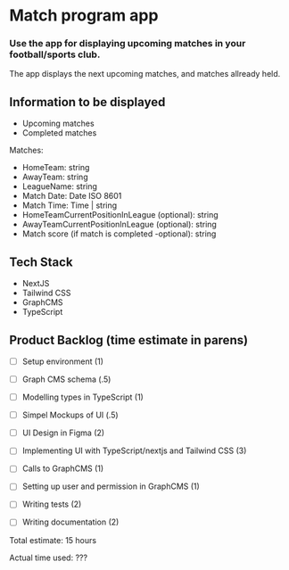 # Match program app 

### Use the app for displaying upcoming matches in your football/sports club. 
The app displays the next upcoming matches, and matches allready held.


## Information to be displayed

- Upcoming matches
- Completed matches

Matches:
- HomeTeam: string
- AwayTeam: string
- LeagueName: string
- Match Date: Date ISO 8601
- Match Time: Time | string
- HomeTeamCurrentPositionInLeague (optional): string
- AwayTeamCurrentPositionInLeague (optional): string
- Match score (if match is completed -optional): string


## Tech Stack
- NextJS
- Tailwind CSS
- GraphCMS
- TypeScript



## Product Backlog (time estimate in parens)

- [ ] Setup environment (1)
- [ ] Graph CMS schema (.5)
- [ ] Modelling types in TypeScript (1)
- [ ] Simpel Mockups of UI (.5)
- [ ] UI Design in Figma (2)
- [ ] Implementing UI with TypeScript/nextjs and Tailwind CSS (3)
- [ ] Calls to GraphCMS (1)
- [ ] Setting up user and permission in GraphCMS (1)
- [ ] Writing tests (2)
- [ ] Writing documentation (2)


Total estimate: 15 hours

Actual time used: ???